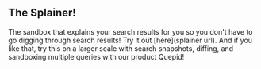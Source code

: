 ## The Splainer! ##

The sandbox that explains your search results for you so you don't have to go digging through search results! Try it out [here](splainer url). And if you like that, try this on a larger scale with search snapshots, diffing, and sandboxing multiple queries with our product Quepid!
